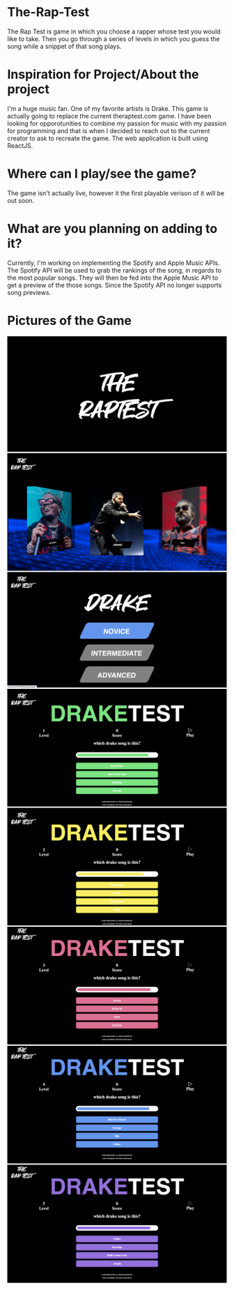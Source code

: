 # The-Rap-Test
The Rap Test is game in which you choose a rapper whose test you would like to take. Then you go through a series of levels in which you guess the song while a snippet of that song plays. 

# Inspiration for Project/About the project 

I'm a huge music fan. One of my favorite artists is Drake. This game is actually going to replace the current theraptest.com game. I have been looking for opporotunities to combine my passion for music with my passion for programming and that is when I decided to reach out to the current creator to ask to recreate the game. The web application is built using ReactJS. 

# Where can I play/see the game? 

The game isn't actually live, however it the first playable verison of it will be out soon.  

# What are you planning on adding to it? 

Currently, I'm working on implementing the Spotify and Apple Music APIs. The Spotify API will be used to grab the rankings of the song, in regards to the most popular songs. They will then be fed into the Apple Music API to get a preview of the those songs. Since the Spotify API no longer supports song previews. 

# Pictures of the Game 

![](/demo/1.png)
![](/demo/2.png)
![](/demo/3.png)
![](/demo/4.png)
![](/demo/5.png)
![](/demo/6.png)
![](/demo/7.png)
![](/demo/8.png)

